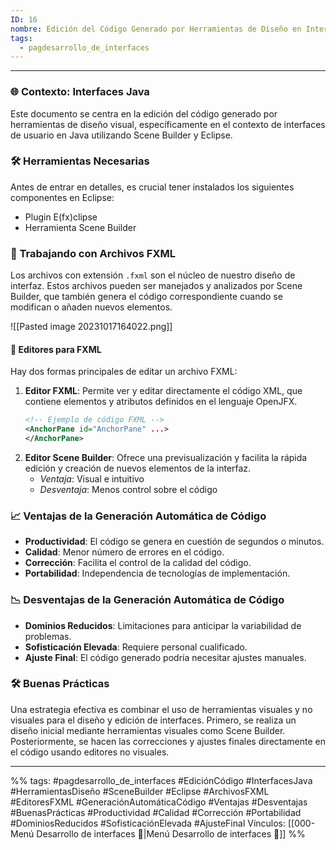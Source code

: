 ```yaml
---
ID: 16
nombre: Edición del Código Generado por Herramientas de Diseño en Interfaces Java
tags:
  - pagdesarrollo_de_interfaces
---
```

___
### 🌐 Contexto: Interfaces Java
Este documento se centra en la edición del código generado por herramientas de diseño visual, específicamente en el contexto de interfaces de usuario en Java utilizando Scene Builder y Eclipse.

### 🛠️ Herramientas Necesarias
Antes de entrar en detalles, es crucial tener instalados los siguientes componentes en Eclipse:

- Plugin E(fx)clipse
- Herramienta Scene Builder

### 📁 Trabajando con Archivos FXML
Los archivos con extensión `.fxml` son el núcleo de nuestro diseño de interfaz. Estos archivos pueden ser manejados y analizados por Scene Builder, que también genera el código correspondiente cuando se modifican o añaden nuevos elementos.

![[Pasted image 20231017164022.png]]

#### 🎨 Editores para FXML
Hay dos formas principales de editar un archivo FXML:

1. **Editor FXML**: Permite ver y editar directamente el código XML, que contiene elementos y atributos definidos en el lenguaje OpenJFX.
    ```xml
    <!-- Ejemplo de código FXML -->
    <AnchorPane id="AnchorPane" ...>
    </AnchorPane>
    ```
2. **Editor Scene Builder**: Ofrece una previsualización y facilita la rápida edición y creación de nuevos elementos de la interfaz.
    - *Ventaja*: Visual e intuitivo
    - *Desventaja*: Menos control sobre el código

### 📈 Ventajas de la Generación Automática de Código

- **Productividad**: El código se genera en cuestión de segundos o minutos.
- **Calidad**: Menor número de errores en el código.
- **Corrección**: Facilita el control de la calidad del código.
- **Portabilidad**: Independencia de tecnologías de implementación.

### 📉 Desventajas de la Generación Automática de Código

- **Dominios Reducidos**: Limitaciones para anticipar la variabilidad de problemas.
- **Sofisticación Elevada**: Requiere personal cualificado.
- **Ajuste Final**: El código generado podría necesitar ajustes manuales.

### 🛠️ Buenas Prácticas

Una estrategia efectiva es combinar el uso de herramientas visuales y no visuales para el diseño y edición de interfaces. Primero, se realiza un diseño inicial mediante herramientas visuales como Scene Builder. Posteriormente, se hacen las correcciones y ajustes finales directamente en el código usando editores no visuales.


___
%%
tags: #pagdesarrollo_de_interfaces #EdiciónCódigo #InterfacesJava #HerramientasDiseño #SceneBuilder #Eclipse #ArchivosFXML #EditoresFXML #GeneraciónAutomáticaCódigo #Ventajas #Desventajas #BuenasPrácticas #Productividad #Calidad #Corrección #Portabilidad #DominiosReducidos #SofisticaciónElevada #AjusteFinal
Vínculos: [[000-Menú Desarrollo de interfaces 📃|Menú Desarrollo de interfaces 📃]]
%%